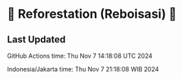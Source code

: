 
# 🌳 Reforestation (Reboisasi) 🌲

## Last Updated

GitHub Actions time: Thu Nov  7 14:18:08 UTC 2024

Indonesia/Jakarta time: Thu Nov  7 21:18:08 WIB 2024
